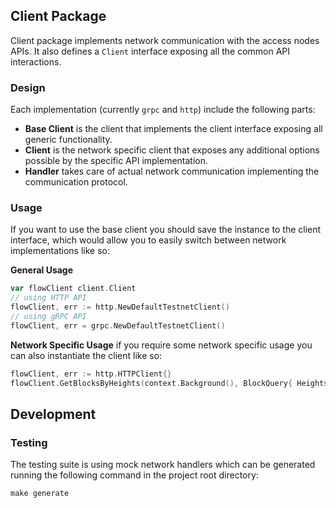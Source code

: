 
## Client Package
Client package implements network communication with the access nodes APIs. 
It also defines a `Client` interface exposing all the common API interactions.  

### Design
Each implementation (currently `grpc` and `http`) include the following parts:
- **Base Client** is the client that implements the client interface exposing 
all generic functionality. 
- **Client** is the network specific client that exposes any additional 
options possible by the specific API implementation.
- **Handler** takes care of actual network communication implementing 
the communication protocol. 


### Usage
If you want to use the base client you should save the instance to 
the client interface, which would allow you to easily switch between network 
implementations like so:

**General Usage**
```go
var flowClient client.Client 
// using HTTP API
flowClient, err := http.NewDefaultTestnetClient()
// using gRPC API
flowClient, err = grpc.NewDefaultTestnetClient()
```

**Network Specific Usage** if you require some network specific usage you can also 
instantiate the client like so:
```go
flowClient, err := http.HTTPClient{}
flowClient.GetBlocksByHeights(context.Background(), BlockQuery{ Heights: []uint64{100},  })
```


## Development

### Testing
The testing suite is using mock network handlers which can be generated 
running the following command in the project root directory:
```
make generate
```
